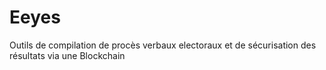 # Eeyes
Outils de compilation de procès verbaux electoraux et de sécurisation des résultats via une Blockchain
